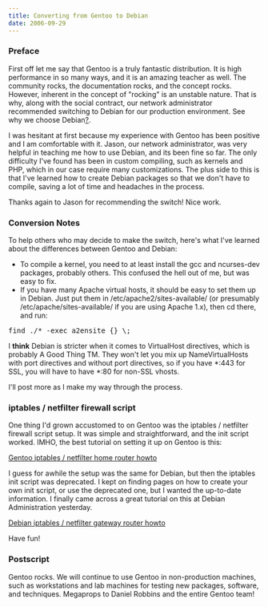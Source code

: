```yaml
---
title: Converting from Gentoo to Debian
date: 2006-09-29
---
```

<h3 id="toc0">Preface</h3><p>First off let me say that Gentoo is a truly fantastic distribution. It is high performance in so many ways, and it is an amazing teacher as well. The community rocks, the documentation rocks, and the concept rocks. However, inherent in the concept of &quot;rocking&quot; is an unstable nature. That is why, along with the social contract, our network administrator recommended switching to Debian for our production environment. See why we choose Debian<a class="" href="https://www.savonix.com/acc/nxwiki/new/why%20we%20choose%20Debian">?</a>.</p>
<p>I was hesitant at first because my experience with Gentoo has been positive and I am comfortable with it. Jason, our network administrator, was very helpful in teaching me how to use Debian, and its been fine so far. The only difficulty I've found has been in custom compiling, such as kernels and PHP, which in our case require many customizations. The plus side to this is that I've learned how to create Debian packages so that we don't have to compile, saving a lot of time and headaches in the process.</p>
<p>Thanks again to Jason for recommending the switch! Nice work.</p><h3 id="toc1">Conversion Notes</h3><p>To help others who may decide to make the switch, here's what I've learned about the differences between Gentoo and Debian:</p>

<ul>    <li>To compile a kernel, you need to at least install the gcc and ncurses-dev packages, probably others. This confused the hell out of me, but was easy to fix. </li>    <li>If you have many Apache virtual hosts, it should be easy to set them up in Debian. Just put them in /etc/apache2/sites-available/ (or presumably /etc/apache/sites-available/ if you are using Apache 1.x), then cd there, and  run: </li></ul>

<pre>
find ./* -exec a2ensite {} \;</pre>

I <strong>think</strong> Debian is stricter when it comes to VirtualHost directives, which is probably A Good Thing TM. They won't let you mix up NameVirtualHosts with port directives and without port directives, so if you have *:443 for SSL, you will have to have *:80 for non-SSL vhosts. <p>I'll post more as I make my way through the process.</p><h3 id="toc2">iptables / netfilter firewall script</h3><p>One thing I'd grown accustomed to on Gentoo was the iptables / netfilter firewall script setup. It was simple and straightforward, and the init script worked. IMHO, the best tutorial on setting it up on Gentoo is this:</p>
<p><a href="http://www.gentoo.org/doc/en/home-router-howto.xml" onclick="window.open(this.href, '_blank'); return false;">Gentoo iptables / netfilter home router howto</a></p>
<p>I guess for awhile the setup was the same for Debian, but then the iptables init script was deprecated. I kept on finding pages on how to create your own init script, or use the deprecated one, but I wanted the up-to-date information. I finally came across a great tutorial on this at Debian Administration yesterday.</p>
<p><a href="http://www.debian-administration.org/articles/23" onclick="window.open(this.href, '_blank'); return false;">Debian iptables / netfilter gateway router howto</a></p>
<p>Have fun!</p><h3 id="toc3">Postscript</h3><p>Gentoo rocks. We will continue to use Gentoo in non-production machines, such as workstations and lab machines for testing new packages, software, and techniques. Megaprops to Daniel Robbins and the entire Gentoo team!</p>

